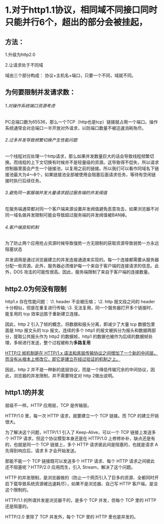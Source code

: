 # 1.对于http1.1协议，相同域不同接口同时只能并行6个，超出的部分会被挂起，

## 方法：

1.升级为http2.0

2.让请求处于不同域

域由三个部分构成： 协议+主机名+端口，只要一个不同，域就不同。

## 为何要限制并发请求数：

###### 1.对操作系统端口资源考虑

PC总端口数为65536，那么一个TCP（http也是tcp）链接就占用一个端口。操作系统通常会对总端口一半开放对外请求，以防端口数量不被迅速消耗殆尽。

###### 2.过多并发导致频繁切换产生性能问题

一个线程对应处理一个http请求，那么如果并发数量巨大的话会导致线程频繁切换。而线程的上下文切换有时候并不是轻量级的资源。这导致得不偿失，所以请求控制器里面会产生一个链接池，以复用之前的链接。所以我们可以看作同域名下链接池最大为4～8个，如果链接池全部被使用会阻塞后面请求任务，等待有空闲链接时执行后续任务。

###### 3.避免同一客服端并发大量请求超过服务端的并发阈值

在服务端通常都对同一个客户端来源设置并发阀值避免恶意攻击，如果浏览器不对同一域名做并发限制可能会导致超过服务端的并发阀值被BAN掉。

###### 4.客户端良知机制

为了防止两个应用抢占资源时候导致强势一方无限制的获取资源导致弱势一方永远阻塞状态

并发调用是通过浏览器建立的并发连接通道来实现的。每一个连接都需要从服务器分配一些资源。此外，服务器必须维护每一个来自于客户端的连接请求的信息。此外，DOS 攻击的可能性很高。因此，服务端限制了来自于客户端的连接数量。

## http2.0为何没有限制

http1.x 存在性能问题：
\1. header 不会被压缩；
\2. http 报文段之间的 header十分相似，但是在重复进行传输;
\3. 无法复用，同一个服务器打开多个链接时，能复用的 tcp 效率远胜于重新建立连接。

因此，http 2 引入了帧的概念，将数据和报头分离，即减少了大量 tcp 数据包里面是 http 报文头的 tcp 报文。连续的多个 http1 的报文被拆分为报头和数据两部分，提取公共报头作为 http2 的数据帧，http1 的数据也被作为后续的数据帧处理，多帧进行发送，整个过程被称为**多路复用**

[HTTP/2 帧机制是在 HTTP/1.x 语法和底层传输协议之间增加了一个新的中间层，而没有从根本上修改它，即它是建立在经过验证的机制之上。](https://link.zhihu.com/?target=https%3A//developer.mozilla.org/zh-CN/docs/Web/HTTP/Messages)

因此，http 2 并不是一种新的底层协议，而是一个降低传输冗余的中间协议，因此，浏览器的并发限制，并不需要特定对 http 2做出说明。

## http1.1的并发

层级不一样。HTTP 应用层，TCP 是传输层。

HTTP/1.0 里，每一次 HTTP 请求，就要建立一个 TCP 链接。而 TCP 的建立开销很大。

为了解决这个问题，HTTP/1.1 引入了 Keep-Alive，可以一个 TCP 链接上发送多个 HTTP 请求，但这个协议模型本身还是在 HTTP/1.0 上修修补补，缺点还是有的，也就是同一个 TCP 链接上，多个 HTTP 请求彼此间是阻塞的，也就是请求 A 先得到响应后，请求 B 才会开始发送。

那能不能一个 TCP 链接既可以发送多个 HTTP 请求、每个 HTTP 请求之间彼此还不阻塞呢？HTTP/2.0 应用而生，引入 Stream，解决了这个问题。

HTTP 的并发限制，是浏览器做的（防止一个网页引入了巨多的资源、全都同时开启下载导致系统资源被迅速耗尽），如果不是浏览器、自己写 HTTP 客户端，是没这个限制的。

HTTP/1.1 的所谓并发是浏览器干的，是多个 TCP 并发，但每个 TCP 里的 HTTP 还是阻塞的。

HTTP/2.0 里除了 TCP 并发外，每个 TCP 里的 HTTP 里也是并发的。